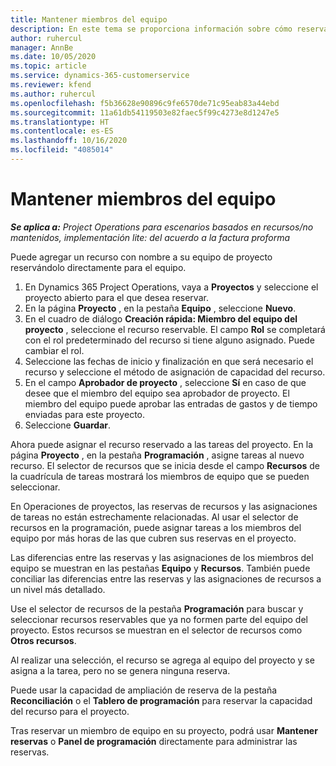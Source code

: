 ```yaml
---
title: Mantener miembros del equipo
description: En este tema se proporciona información sobre cómo reservar recursos con nombre para equipos de proyectos y asignarlos a tareas.
author: ruhercul
manager: AnnBe
ms.date: 10/05/2020
ms.topic: article
ms.service: dynamics-365-customerservice
ms.reviewer: kfend
ms.author: ruhercul
ms.openlocfilehash: f5b36628e90896c9fe6570de71c95eab83a44ebd
ms.sourcegitcommit: 11a61db54119503e82faec5f99c4273e8d1247e5
ms.translationtype: HT
ms.contentlocale: es-ES
ms.lasthandoff: 10/16/2020
ms.locfileid: "4085014"
---
```

# <a name="maintain-team-members"></a>Mantener miembros del equipo

_**Se aplica a:** Project Operations para escenarios basados en recursos/no mantenidos, implementación lite: del acuerdo a la factura proforma_

Puede agregar un recurso con nombre a su equipo de proyecto reservándolo directamente para el equipo.

1. En Dynamics 365 Project Operations, vaya a **Proyectos** y seleccione el proyecto abierto para el que desea reservar.
2. En la página **Proyecto** , en la pestaña **Equipo** , seleccione **Nuevo**. 
3. En el cuadro de diálogo **Creación rápida: Miembro del equipo del proyecto** , seleccione el recurso reservable. El campo **Rol** se completará con el rol predeterminado del recurso si tiene alguno asignado. Puede cambiar el rol. 
4. Seleccione las fechas de inicio y finalización en que será necesario el recurso y seleccione el método de asignación de capacidad del recurso. 
5. En el campo **Aprobador de proyecto** , seleccione **Sí** en caso de que desee que el miembro del equipo sea aprobador de proyecto. El miembro del equipo puede aprobar las entradas de gastos y de tiempo enviadas para este proyecto. 
6. Seleccione **Guardar**.

Ahora puede asignar el recurso reservado a las tareas del proyecto. En la página **Proyecto** , en la pestaña **Programación** , asigne tareas al nuevo recurso. El selector de recursos que se inicia desde el campo **Recursos** de la cuadrícula de tareas mostrará los miembros de equipo que se pueden seleccionar.


En Operaciones de proyectos, las reservas de recursos y las asignaciones de tareas no están estrechamente relacionadas. Al usar el selector de recursos en la programación, puede asignar tareas a los miembros del equipo por más horas de las que cubren sus reservas en el proyecto.

Las diferencias entre las reservas y las asignaciones de los miembros del equipo se muestran en las pestañas **Equipo** y **Recursos**. También puede conciliar las diferencias entre las reservas y las asignaciones de recursos a un nivel más detallado.

Use el selector de recursos de la pestaña **Programación** para buscar y seleccionar recursos reservables que ya no formen parte del equipo del proyecto. Estos recursos se muestran en el selector de recursos como **Otros recursos**.

Al realizar una selección, el recurso se agrega al equipo del proyecto y se asigna a la tarea, pero no se genera ninguna reserva.

Puede usar la capacidad de ampliación de reserva de la pestaña **Reconciliación** o el **Tablero de programación** para reservar la capacidad del recurso para el proyecto.

Tras reservar un miembro de equipo en su proyecto, podrá usar **Mantener reservas** o **Panel de programación** directamente para administrar las reservas.
